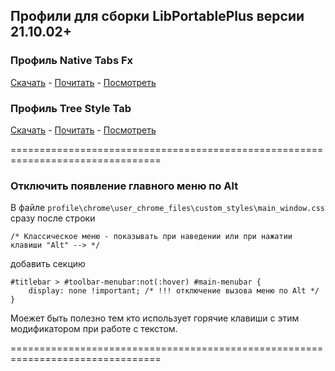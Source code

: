 ## Профили для сборки LibPortablePlus версии 21.10.02+

### Профиль Native Tabs Fx
[Скачать](https://github.com/wvxwxvw/LibPortablePlus/blob/main/Profiles_91_ESR_LPP/profile-ntfex/Firefox.91.ESR.LPP.profile-ntfex_220219.7z)  -  [Почитать](https://github.com/wvxwxvw/LibPortablePlus/blob/main/Profiles_91_ESR_LPP/profile-ntfex/Readme.md)  -  [Посмотреть](https://github.com/wvxwxvw/LibPortablePlus/blob/main/Profiles_91_ESR_LPP/ntfex-screen.md)  
  
### Профиль Tree Style Tab
[Скачать](https://github.com/wvxwxvw/LibPortablePlus/blob/main/Profiles_91_ESR_LPP/profile-tstex/Firefox.91.ESR.LPP.profile-tstex_220219.7z)  -  [Почитать](https://github.com/wvxwxvw/LibPortablePlus/blob/main/Profiles_91_ESR_LPP/profile-tstex/Readme.md)  -  [Посмотреть](https://github.com/wvxwxvw/LibPortablePlus/blob/main/Profiles_91_ESR_LPP/tstex-screen.md)  
  
================================================================================  
  
### Отключить появление главного меню по Alt  
  
В файле `profile\chrome\user_chrome_files\custom_styles\main_window.css`  
сразу после строки
```
/* Классическое меню - показывать при наведении или при нажатии клавиши "Alt" --> */
```
добавить секцию
```
#titlebar > #toolbar-menubar:not(:hover) #main-menubar {
    display: none !important; /* !!! отключение вызова меню по Alt */
}
```
Моежет быть полезно тем кто использует горячие клавиши с этим модификатором при работе с текстом.  
  
================================================================================
